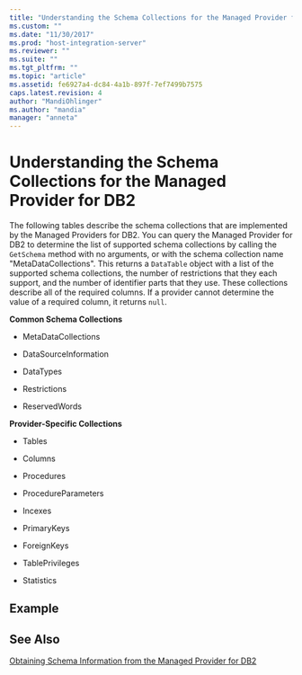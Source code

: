 ```yaml
---
title: "Understanding the Schema Collections for the Managed Provider for DB21 | Microsoft Docs"
ms.custom: ""
ms.date: "11/30/2017"
ms.prod: "host-integration-server"
ms.reviewer: ""
ms.suite: ""
ms.tgt_pltfrm: ""
ms.topic: "article"
ms.assetid: fe6927a4-dc84-4a1b-897f-7ef7499b7575
caps.latest.revision: 4
author: "MandiOhlinger"
ms.author: "mandia"
manager: "anneta"
---
```

# Understanding the Schema Collections for the Managed Provider for DB2
The following tables describe the schema collections that are implemented by the Managed Providers for DB2. You can query the Managed Provider for DB2 to determine the list of supported schema collections by calling the `GetSchema` method with no arguments, or with the schema collection name "MetaDataCollections". This returns a `DataTable` object with a list of the supported schema collections, the number of restrictions that they each support, and the number of identifier parts that they use. These collections describe all of the required columns. If a provider cannot determine the value of a required column, it returns `null`.  
  
 **Common Schema Collections**  
  
-   MetaDataCollections  
  
-   DataSourceInformation  
  
-   DataTypes  
  
-   Restrictions  
  
-   ReservedWords  
  
 **Provider-Specific Collections**  
  
-   Tables  
  
-   Columns  
  
-   Procedures  
  
-   ProcedureParameters  
  
-   Incexes  
  
-   PrimaryKeys  
  
-   ForeignKeys  
  
-   TablePrivileges  
  
-   Statistics  
  
## Example  
  
## See Also  
 [Obtaining Schema Information from the Managed Provider for DB2](../core/obtaining-schema-information-from-the-managed-provider-for-db22.md)